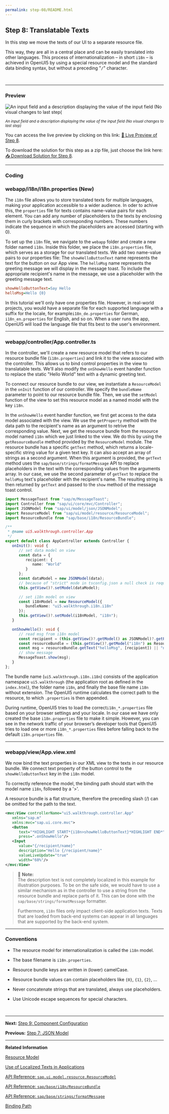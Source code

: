 ```yaml
---
permalink: step-08/README.html
---
```


## Step 8: Translatable Texts

In this step we move the texts of our UI to a separate resource file.

This way, they are all in a central place and can be easily translated into other languages. This process of internationalization – in short `i18n` – is achieved in OpenUI5 by using a special resource model and the standard data binding syntax, but without a preceding "`/`" character.

&nbsp;

***

### Preview

![](https://sdk.openui5.org/docs/topics/loio0eb579e2f2a64c5a9894086322c7faa0_LowRes.png "An input field and a description displaying the value of the input field \(No visual changes to last step\(")

<sup>*An input field and a description displaying the value of the input field \(No visual changes to last step\)*</sup>

You can access the live preview by clicking on this link: [🔗 Live Preview of Step 8](https://sap-samples.github.io/ui5-typescript-walkthrough/step-08/index-cdn.html).

To download the solution for this step as a zip file, just choose the link here: [📥 Download Solution for Step 8](https://sap-samples.github.io/ui5-typescript-walkthrough/ui5-typescript-walkthrough-step-08.zip).

***

### Coding

### webapp/i18n/i18n.properties \(New\)

The `i18n` file allows you to store translated texts for multiple languages, making your application accessible to a wider audience. In oder to achive this, the `properties` file for texts contains name-value pairs for each element. You can add any number of placeholders to the texts by enclosing them in curly brackets with corresponding numbers. These numbers indicate the sequence in which the placeholders are accessed \(starting with 0\).

To set up the `i18n` file, we navigate to the `webapp` folder and create a new folder named `i18n`. Inside this folder, we place the `i18n.properties` file, which serves as a storage for our translated texts. We add two name-value pairs to our properties file: The `showHelloButtonText` name represents the text for the button on our App view. The `helloMsg` name represents the greeting message we will display in the message toast. To include the appropriate recipient's name in the message, we use a placeholder with the greeting message text.

```ini
showHelloButtonText=Say Hello
helloMsg=Hello {0}
```

In this tutorial we'll only have one properties file. However, in real-world projects, you would have a separate file for each supported language with a suffix for the locale, for example`i18n_de.properties` for German, `i18n_en.properties` for English, and so on. When a user runs the app, OpenUI5 will load the language file that fits best to the user's environment.

***

### webapp/controller/App.controller.ts

In the controller, we'll create a new resource model that refers to our resource bundle file (`i18n.properties`) and link it to the view associated with the controller. This allows us to bind control properties in the view to translatable texts. We'll also modify the `onShowHello` event handler function to replace the static "Hello World" text with a dynamic greeting text.

To connect our resource bundle to our view, we instantiate a `ResourceModel` in the `onInit` function of our controller. We specify the `bundleName` parameter to point to our resource bundle file. Then, we use the `setModel` function of the view to set this resource model as a named model with the key `i18n`.

In the `onShowHello` event handler function, we first get access to the data model associated with the view. We use the `getProperty` method with the data path to the recipient's name as an argument to retrive the corresponding value. Next, we get the resource bundle from the resource model named `i18n` which we just linked to the view. We do this by using the `getResourceBundle` method provided by the `ResourceModel` module. The resource bundle has a specific `getText` method, which returns a locale-specific string value for a given text key. It can also accept an array of strings as a second argument. When this argument is provided, the `getText` method uses the `sap/base/strings/formatMessage` API to replace placeholders in the text with the corresponding values from the arguments array. In our case, we use the second parameter of `getText` to replace the `helloMsg` text's placeholder with the recipient's name. The resulting string is then returned by `getText` and passed to the `show` method of the message toast control.


```ts
import MessageToast from "sap/m/MessageToast";
import Controller from "sap/ui/core/mvc/Controller";
import JSONModel from "sap/ui/model/json/JSONModel";
import ResourceModel from "sap/ui/model/resource/ResourceModel";
import ResourceBundle from "sap/base/i18n/ResourceBundle";

/**
 * @name ui5.walkthrough.controller.App
 */
export default class AppController extends Controller {
   onInit(): void {
      // set data model on view
      const data = {
         recipient: {
            name: "World"
         }
      };
      const dataModel = new JSONModel(data);
      // because of "strict" mode in tsconfig.json a null check is required for this.getView()
      this.getView()?.setModel(dataModel);

      // set i18n model on view
      const i18nModel = new ResourceModel({
         bundleName: "ui5.walkthrough.i18n.i18n"
      });
      this.getView()?.setModel(i18nModel, "i18n");
   }

   onShowHello(): void {
      // read msg from i18n model
      const recipient = (this.getView()?.getModel() as JSONModel)?.getProperty("/recipient/name");
      const resourceBundle = (this.getView()?.getModel("i18n") as ResourceModel)?.getResourceBundle() as ResourceBundle;
      const msg = resourceBundle.getText("helloMsg", [recipient]) || "no text defined";
      // show message
      MessageToast.show(msg);
   }
};
```

The bundle name \(`ui5.walkthrough.i18n.i18n`\) consists of the application namespace `ui5.walkthrough` \(the application root as defined in the `index.html`\), the folder name `i18n`, and finally the base file name `i18n` without extension. The OpenUI5 runtime calculates the correct path to the resource, to which `.properties` is then appended.

During runtime, OpenUI5 tries to load the correct`i18n_*.properties` file based on your browser settings and your locale. In our case we have only created the base `i18n.properties` file to make it simple. However, you can see in the network traffic of your browser’s developer tools that OpenUI5 tries to load one or more `i18n_*.properties` files before falling back to the default `i18n.properties` file.

***

### webapp/view/App.view.xml

We now bind the text properties in our XML view to the texts in our resource bundle. We connect text property of the button control to the `showHelloButtonText` key in the `i18n` model. 

To correctly reference the model, the binding path should start with the model name `i18n`, followed by a '>'. 

A resource bundle is a flat structure, therefore the preceding slash \(/\) can be omitted for the path to the text.

```xml
<mvc:View controllerName="ui5.walkthrough.controller.App"
   xmlns="sap.m"
   xmlns:mvc="sap.ui.core.mvc">
   <Button
      text="*HIGHLIGHT START*{i18n>showHelloButtonText}*HIGHLIGHT END*"
      press=".onShowHello"/>
   <Input
      value="{/recipient/name}"
      description="Hello {/recipient/name}"
      valueLiveUpdate="true"
      width="60%"/>      
</mvc:View>
```

> 📝 **Note:** <br>
> The description text is not completely localized in this example for illustration purposes. To be on the safe side, we would have to use a similar mechanism as in the controller to use a string from the resource bundle and replace parts of it. This can be done with the `sap/base/strings/formatMessage` formatter.
> 
> Furthermore, `i18n` files only impact client-side application texts. Texts that are loaded from back-end systems can appear in all languages that are supported by the back-end system.

***

### Conventions

-   The resource model for internationalization is called the `i18n` model.

-   The base filename is `i18n.properties`.

-   Resource bundle keys are written in \(lower\) camelCase.

-   Resource bundle values can contain placeholders like `{0}`, `{1}`, `{2}`, …

-   Never concatenate strings that are translated, always use placeholders.

-   Use Unicode escape sequences for special characters.

&nbsp;

***

**Next:** [Step 9: Component Configuration](../step-09/README.html "After we have introduced all three parts of the Model-View-Controller \(MVC\) concept, we now come to another important structural aspect of OpenUI5.")

**Previous:** [Step 7: JSON Model](../step-07/README.html "Now that we have set up the view and controller, it’s about time to think about the M in MVC.")

***

**Related Information**  

[Resource Model](https://sdk.openui5.org/topic/91f122a36f4d1014b6dd926db0e91070.html#loio91f122a36f4d1014b6dd926db0e91070 "The resource model is used as a wrapper for resource bundles. In data binding you use the resource model instance, for example, to bind texts of a control to language-dependent resource bundle properties.")

[Use of Localized Texts in Applications](https://sdk.openui5.org/topic/91f385926f4d1014b6dd926db0e91070 "OpenUI5 provides two options to use localized texts in applications: The sap/base/i18n/ResourceBundle module and data binding.")

[API Reference: `sap.ui.model.resource.ResourceModel`](https://sdk.openui5.org/#/api/sap.ui.model.resource.ResourceModel)

[API Reference: `sap/base/i18n/ResourceBundle`](https://sdk.openui5.org/#/api/module:sap/base/i18n/ResourceBundle)

[API Reference: `sap/base/strings/formatMessage`](https://sdk.openui5.org/#/api/module:sap/base/strings/formatMessage)

[Binding Path](https://sdk.openui5.org/topic/2888af49635949eca14fa326d04833b9 "Binding paths address the different properties and lists in a model and define how a node in the hierarchical data tree can be found.")
